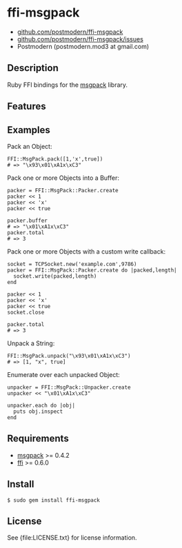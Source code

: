# ffi-msgpack

* [github.com/postmodern/ffi-msgpack](http://github.com/postmodern/ffi-msgpack/)
* [github.com/postmodern/ffi-msgpack/issues](http://github.com/postmodern/ffi-msgpack/issues)
* Postmodern (postmodern.mod3 at gmail.com)

## Description

Ruby FFI bindings for the [msgpack](http://msgpack.sourceforge.net/) library.

## Features

## Examples

Pack an Object:

    FFI::MsgPack.pack([1,'x',true])
    # => "\x93\x01\xA1x\xC3"

Pack one or more Objects into a Buffer:

    packer = FFI::MsgPack::Packer.create
    packer << 1
    packer << 'x'
    packer << true

    packer.buffer
    # => "\x01\xA1x\xC3"
    packer.total
    # => 3

Pack one or more Objects with a custom write callback:

    socket = TCPSocket.new('example.com',9786)
    packer = FFI::MsgPack::Packer.create do |packed,length|
      socket.write(packed,length)
    end

    packer << 1
    packer << 'x'
    packer << true
    socket.close

    packer.total
    # => 3

Unpack a String:

    FFI::MsgPack.unpack("\x93\x01\xA1x\xC3")
    # => [1, "x", true]

Enumerate over each unpacked Object:

    unpacker = FFI::MsgPack::Unpacker.create
    unpacker << "\x01\xA1x\xC3"

    unpacker.each do |obj|
      puts obj.inspect
    end

## Requirements

* [msgpack](http://msgpack.sourceforge.net/) >= 0.4.2
* [ffi](http://github.com/ffi/ffi) >= 0.6.0

## Install

    $ sudo gem install ffi-msgpack

## License

See {file:LICENSE.txt} for license information.

